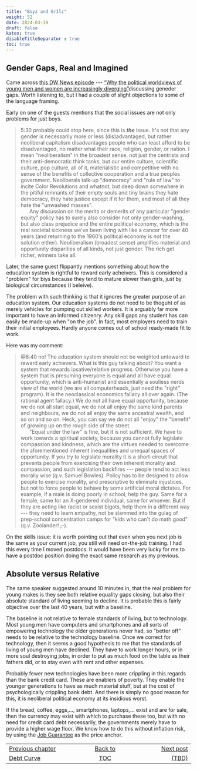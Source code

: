 ```yaml
---
title: "Boyz and Gr1lz"
weight: 52
date: 2024-03-19
draft: false
katex: true
disableTitleSeparator : true
toc: true
---
```


## Gender Gaps, Real and Imagined

Came across 
[this DW News episode](https://www.youtube.com/watch?v=54H8ppxnp8I) --- 
[“Why the political worldviews of young men and women are increasingly diverging”](https://www.youtube.com/watch?v=54H8ppxnp8I)discussing geneder gaps. Worth listening 
to, but I had a couple of slight objections to some of the language framing. 

Early on one of the guests mentions that the social issues are not only 
problems for just boys. 
> 5:30 probably could stop here, since this is **_the_** issue. It's not that 
any gender is necessarily more or less (dis)advantaged, but rather neoliberal 
capitalism disadvantages people who can least afford to be disadvantaged, no 
matter what their race, religion, gender, or nation.  I mean "neoliberalism" 
in the broadest sense, not just the centrists and their anti-democratic think 
tanks, but our entire culture, scientific culture, pop culture, all of it, 
materialistic and competitive with no sense of the benefits of collective 
cooperation and a true peoples government. Neoliberals talk-up "democracy" 
and "rule of law" to incite Color Revolutions and whatnot, but deep down 
somewhere in the pitiful remnants of their empty souls and tiny brains they 
hate democracy, they hate justice except if it for them, and most of all they 
hate the "unwashed masses".  
&nbsp;&nbsp;&nbsp;&nbsp;&nbsp;&nbsp;Any discussion on the merits or demerits 
of any particular "gender equity" policy has to surely also consider not 
only gender-washing, but also class prejudice and the entire political 
economy, which is the real societal sickness we've been living with like a 
cancer for over 40 years (and returning to the 1960's political economy 
is _not_ the solution either). Neoliberalism (broadest sense) amplifies 
material and opportunity disparities of all kinds, not just gender. The rich 
get richer, winners take all.

Later, the same guest flippantly mentions something about how the education 
system is rightful to reward early acheivers. This is considered a "problem" 
for biys because they tend to mature slower than girls, just by biological 
circumstances (I beleive).

The problem with such thinking is that it ignores the greater purpose of an 
education system. Our education systems do not need to be thoguht of as merely 
vehicles for pumping out skilled workers. It is arguably far more important to 
have an informed citizenry. Any skill gaps any student has can easily be 
made-up when "on the job". In fact, most employers need to train their initial 
employees. Hardly anyone comes out of school ready-made fit to work.

Here was my comment:
> @8:40 no!  The education system should not be weighted untoward to reward 
early achievers. What is this guy talking about? You want a system that 
rewards ipsative/relative progress. Otherwise you have a system that is 
presuming everyone is equal and all have equal opportunity, which is 
anti-humanist and essentially a soulless nerds view of the world (we are 
all computerheads, just need the "right" program). It is the neoclassical 
economics fallacy all over again. (The rational agent fallacy.) We do not 
all have equal opportunity, because we do not all start equal, we do not all 
enjoy the same kind parents and neighbours, we do not all enjoy the same 
ancestral wealth, and so on and so on.  Heck, you can say we do not all 
"enjoy" the "benefit" of growing up on the rough side of the street.  
&nbsp;&nbsp;&nbsp;&nbsp;&nbsp;&nbsp;"Equal under the law" is fine, but it is 
not sufficient. We have to work towards a spiritual society, because you 
cannot fully legislate compassion and kindness, which are the virtues needed 
to overcome the aforementioned inherent inequalities and unequal spaces of 
opportunity. If you try to legislate morality it is a short-circuit that 
prevents people from exercising their own inherent morality and compassion, 
and such legislation backfires --- people tend to act less morally wise 
(q.v. Samuel Bowles). Policy has to be designed to allow people to exercise 
morality, and prescriptive to eliminate injustices, but not to force people 
to behave by some artificial moral dictates. For example, if a male is doing 
poorly in school, help the guy. Same for a female, same for an X-gendered 
individual, same for whoever. But if they are acting like racist or sexist 
bigots, help them in a different way --- they need to learn empathy, not be 
slammed into the gulag of prep-school concentration camps for "kids who 
can't do math good" (q.v. Zoolander! ;-).

On the skills issue: it is worth pointing out that even when you next job 
is the same as your current job, you still will need on-the-job training. 
I had this every time I moved postdocs. It would have been very lucky for me 
to have a postdoc position doing the exact same research as my previous. 


## Absolute versus Relative

The same speaker suggested around 10 minutes in, that the real problem for 
young makes is they see both relative equality gaps closing, but also their 
absolute standard of living seeming to decline.  It is probable this is 
fairly objective over the last 40 years, but with a baseline.

The baseline is not relative to female standards of living, but to technology. 
Most young men have computers and smartphones and all sorts of empowering 
technology the older generations never had, so "better off" needs to be 
relative to the technology baseline. Once we correct for technology, then it 
seems a good hypothesis to me that the standards of living of young men 
have declined. They have to work longer hours, or in more soul destroying 
jobs, in order to put as much food on the table as their fathers did, or to 
stay even with rent and other expenses. 

Probably fewer new technologies have been more crippling in this regards 
than the bank credit card. These are enablers of poverty. They enable the 
younger generations to have as much material stuff, but at the cost of 
psychologically crippling bank debt. And there is simply no good reason for 
this, it is neoliberal political economy at its insidious worst.

If the bread, coffee, eggs,..., smartphones, laptops,... exist and are for 
sale, then the currency may exist with which to purchase these too, but with 
no need for credit card debt necessarily, the governments merely have to 
provide a higher wage floor. 
We know how to do this without inflation risk, by using the 
[Job Guarantee](https://pavlina-tcherneva.net/job-guarantee-faq/) as the 
price anchor.


<table style="border-collapse: collapse; border=0;">
    <colgroup>
       <col span="1" style="width: 25%;">
       <col span="1" style="width: 25%;">
       <col span="1" style="width: 20%;">
    </colgroup>
<tr style="border: 1px solid color:#0f0f0f;">
<td style="border: 1px solid color:#0f0f0f;">
<a href="../50_loonytoons">Previous chapter</a></td>
<td style="border: 1px solid color:#0f0f0f; text-align:center;">
<a href="../">Back to</a></td>
<td style="border: 1px solid color:#0f0f0f; text-align:right;">
<a href="./">Next post</a></td>
</tr>
<tr style="border: 1px solid color:#0f0f0f;">
<td style="border: 1px solid color:#0f0f0f;">
<a href="../50_loonytoons">Debt Curve</a></td>
<td style="border: 1px solid color:#0f0f0f; text-align:center;">
<a href="../">TOC</a></td>
<td style="border: 1px solid color:#0f0f0f; text-align:right;">
<a href="./">(TBD)</a></td>
</tr>
</table>
